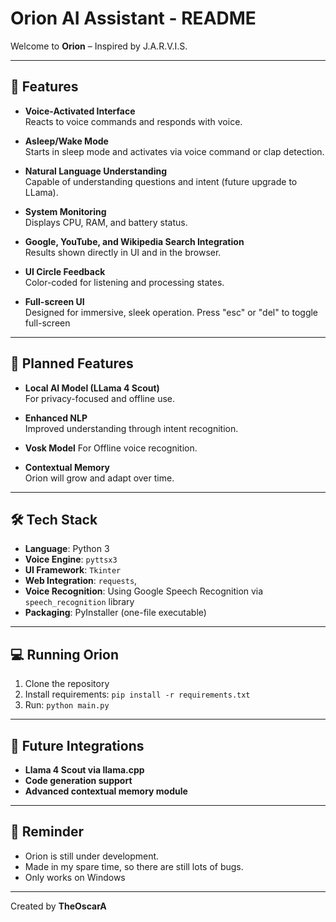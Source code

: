 # Orion AI Assistant - README

Welcome to **Orion** – Inspired by J.A.R.V.I.S.

---

## 🔧 Features

- **Voice-Activated Interface**  
  Reacts to voice commands and responds with voice.

- **Asleep/Wake Mode**  
  Starts in sleep mode and activates via voice command or clap detection.

- **Natural Language Understanding**  
  Capable of understanding questions and intent (future upgrade to LLama).

- **System Monitoring**  
  Displays CPU, RAM, and battery status.

- **Google, YouTube, and Wikipedia Search Integration**  
  Results shown directly in UI and in the browser.

- **UI Circle Feedback**  
  Color-coded for listening and processing states.

- **Full-screen UI**  
  Designed for immersive, sleek operation.
  Press "esc" or "del" to toggle full-screen

---

## 🧠 Planned Features

- **Local AI Model (LLama 4 Scout)**  
  For privacy-focused and offline use.

- **Enhanced NLP**  
  Improved understanding through intent recognition.

- **Vosk Model**
  For Offline voice recognition.

- **Contextual Memory**  
  Orion will grow and adapt over time.

---

## 🛠️ Tech Stack

- **Language**: Python 3  
- **Voice Engine**: `pyttsx3`  
- **UI Framework**: `Tkinter`  
- **Web Integration**: `requests`,
- **Voice Recognition**: Using Google Speech Recognition via `speech_recognition` library
- **Packaging**: PyInstaller (one-file executable)

---

## 💻 Running Orion

1. Clone the repository  
2. Install requirements: `pip install -r requirements.txt`  
3. Run: `python main.py`

---

## 🚀 Future Integrations

- **Llama 4 Scout via llama.cpp**
- **Code generation support**
- **Advanced contextual memory module**

---

## 🧠 Reminder

- Orion is still under development.
- Made in my spare time, so there are still lots of bugs.
- Only works on Windows

---

Created by **TheOscarA**
